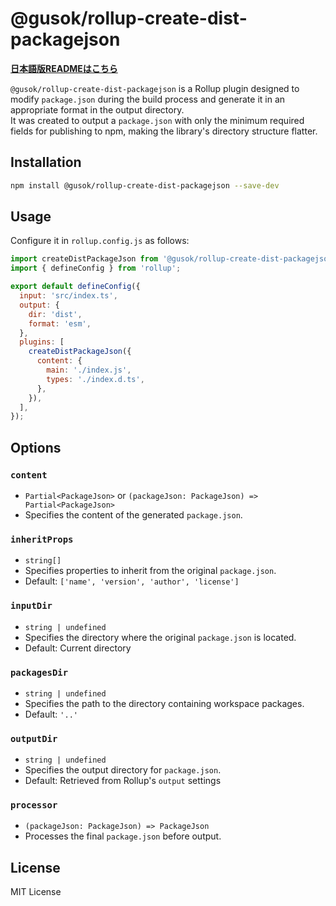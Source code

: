 # @gusok/rollup-create-dist-packagejson

**[日本語版READMEはこちら](./README-ja.md)**

`@gusok/rollup-create-dist-packagejson` is a Rollup plugin designed to modify `package.json` during the build process and generate it in an appropriate format in the output directory.  
It was created to output a `package.json` with only the minimum required fields for publishing to npm, making the library's directory structure flatter.

## Installation

```sh
npm install @gusok/rollup-create-dist-packagejson --save-dev
```

## Usage

Configure it in `rollup.config.js` as follows:

```js
import createDistPackageJson from '@gusok/rollup-create-dist-packagejson';
import { defineConfig } from 'rollup';

export default defineConfig({
  input: 'src/index.ts',
  output: {
    dir: 'dist',
    format: 'esm',
  },
  plugins: [
    createDistPackageJson({
      content: {
        main: './index.js',
        types: './index.d.ts',
      },
    }),
  ],
});
```

## Options

### `content`

- `Partial<PackageJson>` or `(packageJson: PackageJson) => Partial<PackageJson>`
- Specifies the content of the generated `package.json`.

### `inheritProps`

- `string[]`
- Specifies properties to inherit from the original `package.json`.
- Default: `['name', 'version', 'author', 'license']`

### `inputDir`

- `string | undefined`
- Specifies the directory where the original `package.json` is located.
- Default: Current directory

### `packagesDir`

- `string | undefined`
- Specifies the path to the directory containing workspace packages.
- Default: `'..'`

### `outputDir`

- `string | undefined`
- Specifies the output directory for `package.json`.
- Default: Retrieved from Rollup's `output` settings

### `processor`

- `(packageJson: PackageJson) => PackageJson`
- Processes the final `package.json` before output.

## License

MIT License
